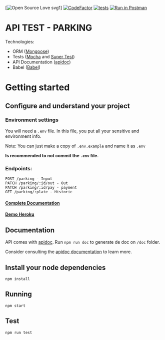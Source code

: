 [![Open Source Love svg1](https://badges.frapsoft.com/os/v1/open-source.svg?v=103)]
[![CodeFactor](https://www.codefactor.io/repository/github/paulohrodrigues/api-test/badge)](https://www.codefactor.io/repository/github/paulohrodrigues/api-test)
[![tests](https://github.com/paulohrodrigues/api-test/workflows/tests/badge.svg?branch=main)](https://github.com/paulohrodrigues/api-test/actions)
[![Run in Postman](https://run.pstmn.io/button.svg)](https://app.getpostman.com/run-collection/290d5f444ed90ee441f4)

# API TEST - PARKING

Technologies:

- ORM ([Mongoose](https://mongoosejs.com))
- Tests ([Mocha](https://mochajs.org) and [Super Test](https://github.com/visionmedia/supertest))
- API Documentation ([apidoc](https://apidocjs.com))
- Babel ([Babel](https://babeljs.io))

# Getting started

## Configure and understand your project

### Environment settings
You will need a `.env` file. In this file, you put all your sensitive and environment info.

Note: You can just make a copy of `.env.example` and name it as `.env`

**Is recommended to not commit the `.env` file.**

### Endpoints:

    POST /parking - Input
    PATCH /parking/:id/out - Out
    PATCH /parking/:id/pay - payment
    GET /parking/:plate - Historic

#### [Complete Documentation](https://paulohrodrigues.github.io/api-test)
#### [Demo Heroku](https://api-test-mlabs.herokuapp.com/api/parking/AAA-9644)

## Documentation

API comes with [apidoc](https://apidocjs.com). Run `npm run doc` to generate de doc on `/doc` folder.

Consider consulting the [apidoc documentation](https://apidocjs.com/#getting-started) to learn more.

## Install your node dependencies

    npm install

## Running

    npm start
    
## Test
    
    npm run test
